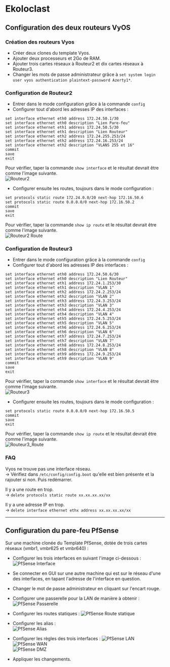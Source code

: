# Ekoloclast

## Configuration des deux routeurs VyOS

### Création des routeurs Vyos
- Créer deux clones du template Vyos.  
- Ajouter deux processeurs et 2Go de RAM.  
- Ajouter trois cartes réseaux à Routeur2 et dix cartes réseaux à Routeur3. 
- Changer les mots de passe administrateur grâce à ``set system login user vyos authentication plaintext-password Azerty1*``.  

### Configuration de Routeur2

- Entrer dans le mode configuration grâce à la commande ``config``  
- Configurer tout d'abord les adresses IP des interfaces :
```
set interface ethernet eth0 address 172.24.50.1/30  
set interface ethernet eth0 description "Lien Pare-feu"  
set interface ethernet eth1 address 172.24.50.5/30  
set interface ethernet eth1 description "Lien Routeur"  
set interface ethernet eth2 address 172.24.255.253/24  
set interface ethernet eth2 address 172.24.16.253/24  
set interface ethernet eth2 description "VLANS 255 et 16"  
commit  
save  
exit  
```

Pour vérifier, taper la commande  ``show interface`` et le résultat devrait être comme l'image suivante.  
![Routeur2](/Ressources/S05_Vyos_R3_Interface.png)  

- Configurer ensuite les routes, toujours dans le mode configuration :
```
set protocols static route 172.24.0.0/20 next-hop 172.16.50.6  
set protocols static route 0.0.0.0/0 next-hop 172.16.50.2  
commit  
save  
exit  
```

Pour vérifier, taper la commande  ``show ip route`` et le résultat devrait être comme l'image suivante.  
![Routeur2 Route](/Ressources/S05_Vyos_R2_Route.png)  

### Configuration de Routeur3

- Entrer dans le mode configuration grâce à la commande ``config``  
- Configurer tout d'abord les adresses IP des interfaces :

```
set interface ethernet eth0 address 172.24.50.6/30  
set interface ethernet eth0 description "Lien Routeur"  
set interface ethernet eth1 address 172.24.1.253/30  
set interface ethernet eth1 description "VLAN 1"  
set interface ethernet eth2 address 172.24.2.253/24
set interface ethernet eth2 description "VLAN 2"  
set interface ethernet eth3 address 172.24.3.253/24  
set interface ethernet eth3 description "VLAN 3"  
set interface ethernet eth4 address 172.24.4.253/24  
set interface ethernet eth4 description "VLAN 4"  
set interface ethernet eth5 address 172.24.5.253/24  
set interface ethernet eth5 description "VLAN 5"  
set interface ethernet eth6 address 172.24.6.253/24 
set interface ethernet eth6 description "VLAN 6"  
set interface ethernet eth7 address 172.24.7.253/24  
set interface ethernet eth7 description "VLAN 7"  
set interface ethernet eth8 address 172.24.8.253/24  
set interface ethernet eth8 description "VLAN 8"  
set interface ethernet eth9 address 172.24.9.253/24  
set interface ethernet eth9 description "VLAN 9"  
commit  
save  
exit
```

Pour vérifier, taper la commande  ``show interface`` et le résultat devrait être comme l'image suivante.  
![Routeur3](/Ressources/S05_Vyos_R3_Interface.png)  

- Configurer ensuite les routes, toujours dans le mode configuration :
```
set protocols static route 0.0.0.0/0 next-hop 172.16.50.5  
commit  
save  
exit  
```

Pour vérifier, taper la commande  ``show ip route`` et le résultat devrait être comme l'image suivante.  
![Routeur3_Route](/Ressources/S05_Vyos_R3_Route.png)  

### FAQ
Vyos ne trouve pas une interface réseau.  
-> Vérifiez dans ``/etc/config/config.boot`` qu'elle est bien présente et la rajouter si non. Puis redémarrer.  

Il y a une route en trop.  
-> ``delete protocols static route xx.xx.xx.xx/xx``

Il y a une adresse IP en trop.  
-> ``delete interface ethernet ethx address xx.xx.xx.xx/xx``

___

## Configuration du pare-feu PfSense
Sur une machine clonée du Template PfSense, dotée de trois cartes réseaux (vmbr1, vmbr625 et vmbr640) :


- Configurer les trois interfaces en suivant l'image ci-dessous :  
  ![PfSense Interface](/Ressources/S05_PfSense_Interface.png)  

- Se connecter en GUI sur une autre machine qui est sur le réseau d'une des interfaces, en tapant l'adresse de l'interface en question.  

- Changer le mot de passe administrateur en cliquant sur l'encart rouge.  

- Configurer une passerelle pour la LAN de manière à obtenir :  
  ![PfSense Passerelle](/Ressources/S05_PfSense_Passerelle.png)  

- Configurer les routes statiques : 
  ![PfSense Route statique](/Ressources/S05_PfSense_RouteStatique.png)  

- Configurer les alias :  
  ![PfSense Alias](/Ressources/S05_PfSense_Alias.png)

- Configurer les règles des trois interfaces : 
  ![PfSense LAN](/Ressources/S05_PfSense_LAN.png)  
  ![PfSense WAN](/Ressources/S05_PfSense_WAN.png)  
  ![PfSense DMZ](/Ressources/S05_PfSense_DMZ.png)  

- Appliquer les changements.  

